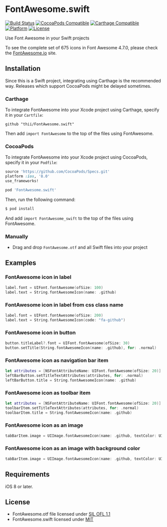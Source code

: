 # FontAwesome.swift

[![Build Status](http://img.shields.io/travis/thii/FontAwesome.swift.svg?style=flat)](https://travis-ci.org/thii/FontAwesome.swift)
[![CocoaPods Compatible](https://img.shields.io/cocoapods/v/FontAwesome.swift.svg)](https://img.shields.io/cocoapods/v/FontAwesome.swift.svg)
[![Carthage Compatible](https://img.shields.io/badge/Carthage-compatible-4BC51D.svg?style=flat)](https://github.com/Carthage/Carthage)
[![Platform](https://img.shields.io/cocoapods/p/FontAwesome.swift.svg?style=flat)](http://cocoadocs.org/docsets/FontAwesome.swift)
[![License](https://img.shields.io/cocoapods/l/FontAwesome.swift.svg)](https://raw.githubusercontent.com/thii/FontAwesome.swift/master/LICENSE)

Use Font Awesome in your Swift projects

To see the complete set of 675 icons in Font Awesome 4.7.0, please check the [FontAwesome.io](http://fontawesome.io/icons/) site.

## Installation

Since this is a Swift project, integrating using Carthage is the recommended way. Releases which support CocoaPods might be delayed sometimes.

### Carthage

To integrate FontAwesome into your Xcode project using Carthage, specify it in your `Cartfile`:

```ogdl
github "thii/FontAwesome.swift"
```

Then add `import FontAwesome` to the top of the files using FontAwesome.

### CocoaPods

To integrate FontAwesome into your Xcode project using CocoaPods, specify it in your `Podfile`:

```ruby
source 'https://github.com/CocoaPods/Specs.git'
platform :ios, '8.0'
use_frameworks!

pod 'FontAwesome.swift'
```

Then, run the following command:

```bash
$ pod install
```

And add `import FontAwesome_swift` to the top of the files using FontAwesome.

### Manually
- Drag and drop `FontAwesome.otf` and all Swift files into your project

## Examples

### FontAwesome icon in label
```swift
label.font = UIFont.fontAwesome(ofSize: 100)
label.text = String.fontAwesomeIcon(name: .github)
```

### FontAwesome icon in label from css class name
```swift
label.font = UIFont.fontAwesome(ofSize: 200)
label.text = String.fontAwesomeIcon(code: "fa-github")
```

### FontAwesome icon in button
```swift
button.titleLabel?.font = UIFont.fontAwesome(ofSize: 30)
button.setTitle(String.fontAwesomeIcon(name: .github), for: .normal)
```

### FontAwesome icon as navigation bar item
```swift
let attributes = [NSFontAttributeName: UIFont.fontAwesome(ofSize: 20)] as [String: Any]
leftBarButton.setTitleTextAttributes(attributes, for: .normal)
leftBarButton.title = String.fontAwesomeIcon(name: .github)
```

### FontAwesome icon as toolbar item
```swift
let attributes = [NSFontAttributeName: UIFont.fontAwesome(ofSize: 20)] as [String: Any]
toolbarItem.setTitleTextAttributes(attributes, for: .normal)
toolbarItem.title = String.fontAwesomeIcon(name: .github)
```

### FontAwesome icon as an image
```swift
tabBarItem.image = UIImage.fontAwesomeIcon(name: .github, textColor: UIColor.black, size: CGSize(width: 30, height: 30))
```

### FontAwesome icon as an image with background color
```swift
tabBarItem.image = UIImage.fontAwesomeIcon(name: .github, textColor: UIColor.blue, size: CGSize(width: 4000, height: 4000), backgroundColor: UIColor.red)
```

## Requirements

iOS 8 or later.

## License
- FontAwesome.otf file licensed under [SIL OFL 1.1](http://scripts.sil.org/OFL)
- FontAwesome.swift licensed under [MIT](http://thi.mit-license.org/)
